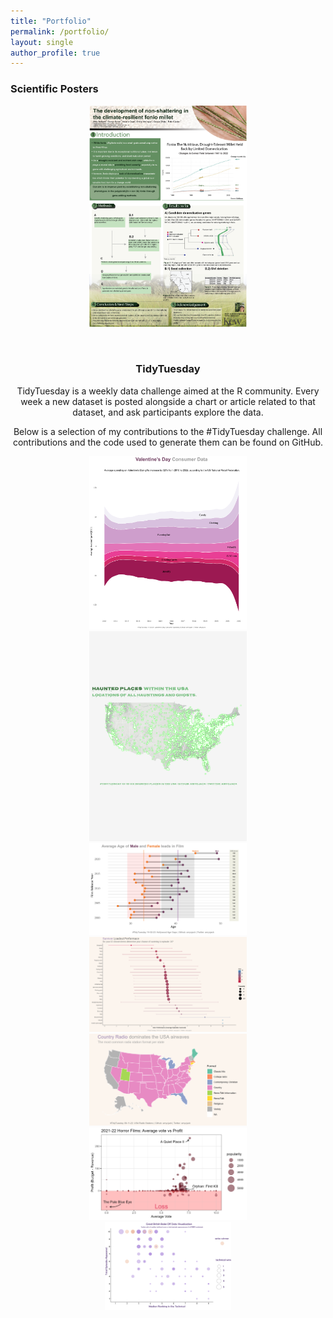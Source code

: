 ```yaml
---
title: "Portfolio"
permalink: /portfolio/
layout: single
author_profile: true
---
```

### Scientific Posters

<center>
<div class="image-container">
  <a href="https://github.com/amycjack/amycjack.github.io/blob/master/images/SMBE_poster_lowres.png" class="thumbnail">
    <img src="/images/SMBE_poster_lowres.png" alt="Graph 1" width="50%" height="50%">
  </a>
</div>
<p><br>
  
### TidyTuesday
TidyTuesday is a weekly data challenge aimed at the R community. Every week a new dataset is posted alongside a chart or article related to that dataset, and ask participants explore the data.
<p>
Below is a selection of my contributions to the #TidyTuesday challenge. All contributions and the code used to generate them can be found on GitHub.

<p>
<center>
<div class="image-container">
  <a href="https://github.com/amycjack/TidyTuesdays/tree/main/13.02.24%20Valentines" class="thumbnail">
    <img src="/images/plot14022024.png" alt="Graph 1" width="50%" height="50%">
  </a>
</div>

<div class="image-container">
  <a href="https://github.com/amycjack/TidyTuesdays/tree/main/10.10.23%20Haunted%20Locations" class="thumbnail">
    <img src="/images/plot13102023.png" alt="Graph 1" width="50%" height="50%">
  </a>
</div>

<div class="image-container">
  <a href="https://github.com/amycjack/TidyTuesdays/tree/main/14.02.23%20Hollywood%20Age%20Gaps" class="thumbnail">
    <img src="/images/gg214022023.png" alt="Graph 3" width="50%" height="50%">
  </a>
</div>

<div class="image-container">
  <a href="https://github.com/amycjack/TidyTuesdays/tree/main/24.01.23%20Survivor" class="thumbnail">
    <img src="/images/Rplot03.png" alt="Graph 4" width="50%" height="50%">
  </a>
</div>

<div class="image-container">
  <a href="https://github.com/amycjack/TidyTuesdays/tree/main/08.11.22%20Radio%20Stations" class="thumbnail">
    <img src="/images/map10112022.png" alt="Graph 5" width="50%" height="50%">
  </a>
</div>

<div class="image-container">
  <a href="https://github.com/amycjack/TidyTuesdays/tree/main/01.11.22%20Horror%20Film" class="thumbnail">
    <img src="/images/p04112022.png" alt="Graph 6" width="50%" height="50%">
  </a><br>
  
  <a href="https://github.com/amycjack/TidyTuesdays/tree/main/25.10.22%20GBBO" class="thumbnail">
    <img src="/images/gbbo3.png" alt="Graph 7" width="40%" height="40%">
  </a>
</div>
